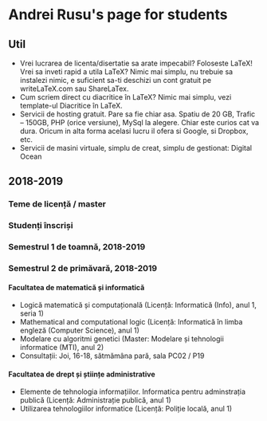 # Andrei Rusu's page for students

## Util

- Vrei lucrarea de licenta/disertatie sa arate impecabil? Foloseste LaTeX! Vrei sa inveti rapid a utila LaTeX? Nimic mai simplu, nu trebuie sa instalezi nimic, e suficient sa-ti deschizi un cont gratuit pe writeLaTeX.com sau ShareLaTex. 
- Cum scriem direct cu diacritice în LaTeX? Nimic mai simplu, vezi template-ul Diacritice în LaTeX.
- Servicii de hosting gratuit. Pare sa fie chiar asa. Spatiu de 20 GB, Trafic – 150GB, PHP (orice versiune), MySql la alegere. Chiar este curios cat va dura. Oricum in alta forma acelasi lucru il ofera si Google, si Dropbox, etc. 
- Servicii de masini virtuale, simplu de creat, simplu de gestionat: Digital Ocean

## 2018-2019

### Teme de licență / master

### Studenți înscriși

### Semestrul 1 de toamnă, 2018-2019

### Semestrul 2 de primăvară, 2018-2019

#### Facultatea de matematică și informatică

- Logică matematică și computațională (Licență: Informatică (Info), anul 1, seria 1)
- Mathematical and computational logic (Licență: Informatică în limba engleză (Computer Science), anul 1)
- Modelare cu algoritmi genetici (Master: Modelare și tehnologii informatice (MTI), anul 2) 
- Consultații: Joi, 16-18, sătmămâna pară, sala PC02 / P19

#### Facultatea de drept și științe administrative

- Elemente de tehnologia informațiilor. Informatica pentru adminstrația publică (Licență: Administrație publică, anul 1)
- Utilizarea tehnologiilor informatice (Licență: Poliție locală, anul 1)
